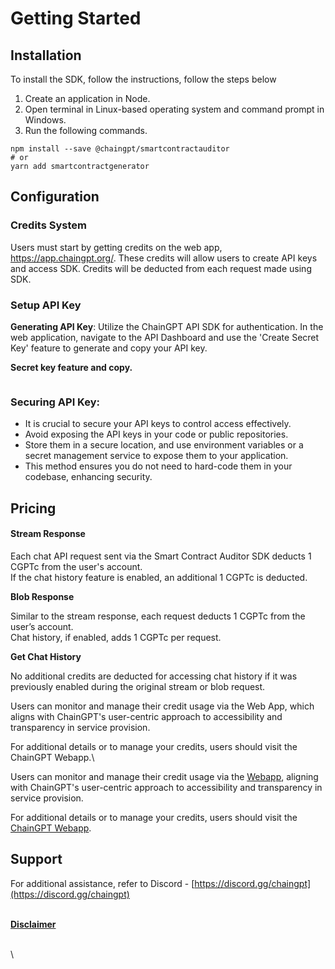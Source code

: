# Getting Started

## Installation

To install the SDK, follow the instructions, follow the steps below

1. Create an application in Node.
2. Open terminal in Linux-based operating system and command prompt in Windows.
3. Run the following commands.

```
npm install --save @chaingpt/smartcontractauditor
# or
yarn add smartcontractgenerator
```

## Configuration

### Credits System&#x20;

Users must start by getting credits on the web app, https://app.chaingpt.org/. These credits will allow users to create API keys and access SDK. Credits will be deducted from each request made using SDK.



### Setup API Key&#x20;

**Generating API Key**: Utilize the ChainGPT API SDK for authentication. In the web application, navigate to the API Dashboard and use the 'Create Secret Key' feature to generate and copy your API key.



**Secret key feature and copy.**  &#x20;

<figure><img src="https://lh7-us.googleusercontent.com/JPzAcw4zRXGExj0Kubccsc41yLBVog50sjU_ws0eGcpt5BXq6CCpOe5gtfLqVF67H7BQ8MF1vkvc-VH-oRSN-tjCm5Dhdb6xjISRt0MNScKcsqPcsMFiGwuz2jeG_G8wucDR0urplhTjVAjifU12H-4" alt=""><figcaption></figcaption></figure>

### **Securing API Key**:

* It is crucial to secure your API keys to control access effectively.
* Avoid exposing the API keys in your code or public repositories.
* Store them in a secure location, and use environment variables or a secret management service to expose them to your application.
* This method ensures you do not need to hard-code them in your codebase, enhancing security.

## Pricing

#### **Stream Response**

Each chat API request sent via the Smart Contract Auditor SDK deducts 1 CGPTc from the user's account.\
If the chat history feature is enabled, an additional 1 CGPTc is deducted.

**Blob Response**

Similar to the stream response, each request deducts 1 CGPTc from the user’s account.\
Chat history, if enabled, adds 1 CGPTc per request.

**Get Chat History**

No additional credits are deducted for accessing chat history if it was previously enabled during the original stream or blob request.

Users can monitor and manage their credit usage via the Web App, which aligns with ChainGPT's user-centric approach to accessibility and transparency in service provision.

For additional details or to manage your credits, users should visit the ChainGPT Webapp.\


Users can monitor and manage their credit usage via the [Webapp](https://app.chaingpt.org/), aligning with ChainGPT's user-centric approach to accessibility and transparency in service provision.&#x20;

For additional details or to manage your credits, users should visit the [ChainGPT Webapp](https://app.chaingpt.org/).



## Support

For additional assistance, refer to Discord - [https://discord.gg/chaingpt](https://discord.gg/chaingpt)

\
[**Disclaimer**](../../../misc/legal-docs/disclaimer.md)



\
\
